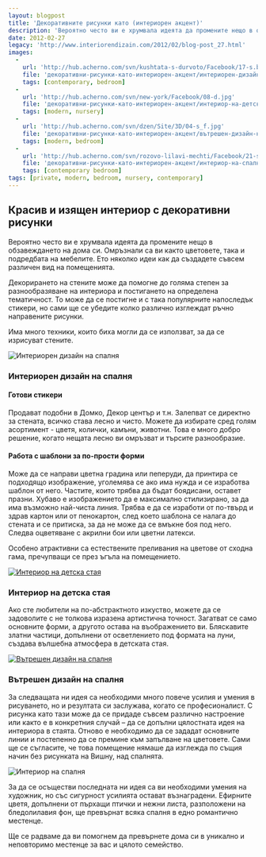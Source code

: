 ```yaml
---
layout: blogpost
title: 'Декоративните рисунки като (интериорен акцент)'
description: 'Вероятно често ви е хрумвала идеята да промените нещо в обзавеждането на дома си. Омръзнали са ви както цветовете, така и подредбата на мебелите. Има много техники, които биха могли да се използват, за да се изрисуват стените. Ето няколко идеи как да създадете съвсем различен вид на помещенията.'
date: 2012-02-27
legacy: 'http://www.interiorendizain.com/2012/02/blog-post_27.html'
images:
  -
    url: 'http://hub.acherno.com/svn/kushtata-s-durvoto/Facebook/17-s.bmp'
    file: 'декоративни-рисунки-като-интериорен-акцент/интериорен-дизайн-на-спалня.jpg'
    tags: [contemporary, bedroom]
  -
    url: 'http://hub.acherno.com/svn/new-york/Facebook/08-d.jpg'
    file: 'декоративни-рисунки-като-интериорен-акцент/интериор-на-детска-стая.jpg'
    tags: [modern, nursery]
  -
    url: 'http://hub.acherno.com/svn/dzen/Site/3D/04-s_f.jpg'
    file: 'декоративни-рисунки-като-интериорен-акцент/вътрешен-дизайн-на-спалня.jpg'
    tags: [modern, bedroom]
  -
    url: 'http://hub.acherno.com/svn/rozovo-lilavi-mechti/Facebook/21-s.jpg'
    file: 'декоративни-рисунки-като-интериорен-акцент/интериор-на-спалня.jpg'
    tags: [contemporary bedroom]
tags: [private, modern, bedroom, nursery, contemporary]
---
```

## **Красив и изящен интериор** с декоративни рисунки
Вероятно често ви е хрумвала идеята да промените нещо в обзавеждането на дома си. Омръзнали са ви както цветовете, така и подредбата на мебелите. Ето няколко идеи как да създадете съвсем различен вид на помещенията.

Декорирането на стените може да помогне до голяма степен за разнообразяване на интериора и постигането на определена тематичност. То може да се постигне и с така популярните напоследък стикери, но сами ще се убедите колко различно изглеждат ръчно направените рисунки.

Има много техники, които биха могли да се използват, за да се изрисуват стените.

![Интериорен дизайн на спалня](декоративни-рисунки-като-интериорен-акцент/интериорен-дизайн-на-спалня.jpg)
### Интериорен дизайн на **спалня**

#### **Готови стикери** ####
Продават подобни в Домко, Декор център и т.н. Залепват се директно за стената, всичко става лесно и чисто. Можете да избирате сред голям асортимент - цветя, колички, камъни, животни. Това е много добро решение, когато нещата лесно ви омръзват и търсите разнообразие.

#### **Работа с шаблони за по-прости форми** ####
Може да се направи цветна градина или пеперуди,  да  принтира се подходящо изображение, уголемява се ако има нужда и се изработва шаблон от него. Частите, които трябва да бъдат боядисани, оставет празни. Хубаво е изображението да е максимално стилизирано, за да има възможно най-чиста линия. Трябва е да се изработи от по-твърд и здрав  картон или от пенокартон, след което шаблона се налага до стената и се притиска, за да не може да се вмъкне боя под него. Следва оцветяване с акрилни бои или цветни латекси.

Особено атрактивни са естествените преливания на цветове от сходна гама, пречупващи се през ъгъла на помещението.

[![Интериор на детска стая](декоративни-рисунки-като-интериорен-акцент/интериор-на-детска-стая.jpg)](http://acherno.bg/интериорен-дизайн/апартамент/ню-йорк/интериорен-дизайн.html)
### Интериор на **детска стая**

Ако сте любители на по-абстрактното изкуство, можете да се задоволите с не толкова изразена артистична точност. Загатват се само основните форми, а другото остава на въображението ви. Бляскавите златни частици, допълнени от осветлението под формата на луни, създава вълшебна атмосфера в детската стая.

[![Вътрешен дизайн на спалня](декоративни-рисунки-като-интериорен-акцент/вътрешен-дизайн-на-спалня.jpg)](http://acherno.bg/интериорен-дизайн/апартамент/дзен/интериор.html)
### Вътрешен дизайн на **спалня**

За следващата ни идея са необходими много повече усилия и умения в рисуването, но и резултата си заслужава, когато се професионалист. С рисунка като тази може да се придаде съвсем различно настроение или както е в конкретния случай – да се допълни цялостната идея на интериора в стаята. Отново е необходимо да се зададат основните линии и постепенно да се премине към запълване на цветовете. Сами ще се съгласите, че това помещение нямаше да изглежда по същия начин без рисунката на Вишну, над спалнята.

![Интериор на спалня](декоративни-рисунки-като-интериорен-акцент/интериор-на-спалня.jpg)

За да се осъществи последната ни идея са ви необходими умения на художник, но със сигурност усилията остават възнаградени. Ефирните цветя, допълнени от пърхащи птички и нежни листа, разположени на бледолилавия фон, ще превърнат всяка спалня в едно романтично местенце.

Ще се радваме да ви помогнем да превърнете дома си в уникално и неповторимо местенце за вас и цялото семейство.